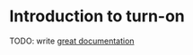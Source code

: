 # Introduction to turn-on

TODO: write [great documentation](http://jacobian.org/writing/what-to-write/)
